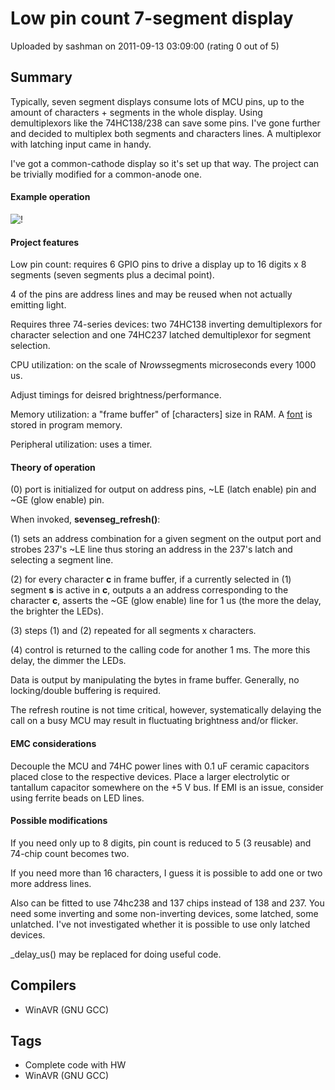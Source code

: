 # Low pin count 7-segment display

Uploaded by sashman on 2011-09-13 03:09:00 (rating 0 out of 5)

## Summary

Typically, seven segment displays consume lots of MCU pins, up to the amount of characters + segments in the whole display. Using demultiplexors like the 74HC138/238 can save some pins. I've gone further and decided to multiplex both segments and characters lines. A multiplexor with latching input came in handy.


I've got a common-cathode display so it's set up that way. The project can be trivially modified for a common-anode one.


#### Example operation


![!](https://www.avrfreaks.net/modules/FreaksFiles/files/4406/20110126-173248.gif)


#### Project features


Low pin count: requires 6 GPIO pins to drive a display up to 16 digits x 8 segments (seven segments plus a decimal point).


4 of the pins are address lines and may be reused when not actually emitting light.


Requires three 74-series devices: two 74HC138 inverting demultiplexors for character selection and one 74HC237 latched demultiplexor for segment selection.


CPU utilization: on the scale of N*rows*segments microseconds every 1000 us.  

Adjust timings for deisred brightness/performance.


Memory utilization: a "frame buffer" of [characters] size in RAM. A [font](http://en.wikipedia.org/wiki/Seven-segment_display_character_representations) is stored in program memory.


Peripheral utilization: uses a timer.


#### Theory of operation


(0) port is initialized for output on address pins, ~LE (latch enable) pin and ~GE (glow enable) pin.


When invoked, **sevenseg\_refresh()**:  

(1) sets an address combination for a given segment on the output port and strobes 237's ~LE line thus storing an address in the 237's latch and selecting a segment line.


(2) for every character **c** in frame buffer, if a currently selected in (1) segment **s** is active in **c**, outputs a an address corresponding to the character **c**, asserts the ~GE (glow enable) line for 1 us (the more the delay, the brighter the LEDs).


(3) steps (1) and (2) repeated for all segments x characters.


(4) control is returned to the calling code for another 1 ms. The more this delay, the dimmer the LEDs. 


Data is output by manipulating the bytes in frame buffer. Generally, no locking/double buffering is required.


The refresh routine is not time critical, however, systematically delaying the call on a busy MCU may result in fluctuating brightness and/or flicker.


#### EMC considerations


Decouple the MCU and 74HC power lines with 0.1 uF ceramic capacitors placed close to the respective devices. Place a larger electrolytic or tantallum capacitor somewhere on the +5 V bus. If EMI is an issue, consider using ferrite beads on LED lines.


#### Possible modifications


If you need only up to 8 digits, pin count is reduced to 5 (3 reusable) and 74-chip count becomes two.


If you need more than 16 characters, I guess it is possible to add one or two more address lines.


Also can be fitted to use 74hc238 and 137 chips instead of 138 and 237. You need some inverting and some non-inverting devices, some latched, some unlatched. I've not investigated whether it is possible to use only latched devices.


\_delay\_us() may be replaced for doing useful code.

## Compilers

- WinAVR (GNU GCC)

## Tags

- Complete code with HW
- WinAVR (GNU GCC)

